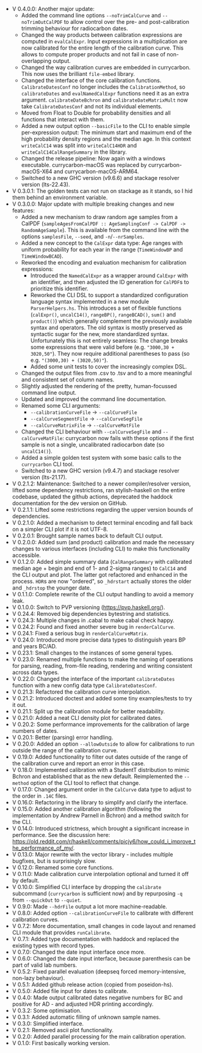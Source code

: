 - V 0.4.0.0: Another major update:
    - Added the command line options `--noTrimCalCurve` and `--noTrimOutCalPDF` to allow control over the pre- and post-calibration trimming behaviour for radiocarbon dates.
    - Changed the way products between calibration expressions are computed in `evalCalExpr`. Input expressions in a multiplication are now calibrated for the entire length of the calibration curve. This allows to compute proper products and not fail in case of non-overlapping output.
    - Changed the way calibration curves are embedded in currycarbon. This now uses the brilliant `file-embed` library.
    - Changed the interface of the core calibration functions. `CalibrateDatesConf` no longer includes the `CalibrationMethod`, so `calibrateDates` and `evalNamedCalExpr` functions need it as an extra argument. `calibrateDateBchron` and `calibrateDateMatrixMult` now take `CalibrateDatesConf` and not its individual elements.
    - Moved from Float to Double for probability densities and all functions that interact with them.
    - Added a new output option `--basicFile` to the CLI to enable simple per-expression output: The minimum start and maximum end of the high probability density regions and the median age. In this context `writeCalC14` was split into `writeCalC14HDR` and `writeCalC14CalRangeSummary` in the library.
    - Changed the release pipeline: Now again with a windows executable. currycarbon-macOS was replaced by currycarbon-macOS-X64 and currycarbon-macOS-ARM64.
    - Switched to a new GHC version (v9.6.6) and stackage resolver version (lts-22.43).
- V 0.3.0.1: The golden tests can not run on stackage as it stands, so I hid them behind an environment variable.
- V 0.3.0.0: Major update with multiple breaking changes and new features:
	- Added a new mechanism to draw random age samples from a CalPDF (`sampleAgesFromCalPDF :: AgeSamplingConf -> CalPDF -> RandomAgeSample`). This is available from the command line with the options `samplesFile`, `--seed`, and `-n`/`--nrSamples`.
	- Added a new concept to the `CalExpr` data type: Age ranges with uniform probability for each year in the range (`TimeWindowBP` and `TimeWindowBCAD`).
	- Reworked the encoding and evaluation mechanism for calibration expressions:
		- Introduced the `NamedCalExpr` as a wrapper around `CalExpr` with an identifier, and then adjusted the ID generation for `CalPDF`s to prioritize this identifier.
		- Reworked the CLI DSL to support a standardized configuration language syntax implemented in a new module `ParserHelpers.hs`. This introduces a set of flexible functions (`calExpr()`, `uncalC14()`, `rangeBP()`, `rangeBCAD()`, `sum()` and `product()`) which generally complement the previously available syntax and operators. The old syntax is mostly preserved as syntactic sugar for the new, more standardized syntax. Unfortunately this is not entirely seamless: The change breaks some expressions that were valid before (e.g. `"3000,30 + 3020,50"`). They now require additional parentheses to pass (so e.g. `"(3000,30) + (3020,50)"`).
		- Added some unit tests to cover the increasingly complex DSL.
	- Changed the output files from .csv to .tsv and to a more meaningful and consistent set of column names.
	- Slightly adjusted the rendering of the pretty, human-focussed command line output.
	- Updated and improved the command line documentation.
	- Renamed some CLI arguments:
		- `--calibrationCurveFile` -> `--calCurveFile`
		- `--calCurveSegmentFile` -> `--calCurveSegFile`
		- `--calCurveMatrixFile` -> `--calCurveMatFile`
	- Changed the CLI behaviour with  `--calCurveSegFile` and `--calCurveMatFile`: currycarbon now fails with these options if the first sample is not a single, uncalibrated radiocarbon date (so `uncalC14()`).
	- Added a simple golden test system with some basic calls to the `currycarbon` CLI tool.
	- Switched to a new GHC version (v9.4.7) and stackage resolver version (lts-21.17).
- V 0.2.1.2: Maintenance: Switched to a newer compiler/resolver version, lifted some dependency restrictions, ran stylish-haskell on the entire codebase, updated the github actions, deprecated the haddock documentation for the dev version on GitHub.
- V 0.2.1.1: Lifted some restrictions regarding the upper version bounds of dependencies.
- V 0.2.1.0: Added a mechanism to detect terminal encoding and fall back on a simpler CLI plot if it is not UTF-8.
- V 0.2.0.1: Brought sample names back to default CLI output.
- V 0.2.0.0: Added sum (and product) calibration and made the necessary changes to various interfaces (including CLI) to make this functionality accessible.
- V 0.1.2.0: Added simple summary data (`CalRangeSummary` with calibrated median age + begin and end of 1- and 2-sigma ranges) to `CalC14` and the CLI output and plot. The latter got refactored and enhanced in the process. `HDR`s are now "ordered", so `_hdrstart` actually stores the older and `_hdrstop` the younger date.
- V 0.1.1.0: Complete rewrite of the CLI output handling to avoid a memory leak.
- V 0.1.0.0: Switch to PVP versioning (https://pvp.haskell.org/).
- V 0.24.4: Removed big dependencies bytestring and statistics.
- V 0.24.3: Multiple changes in .cabal to make cabal check happy.
- V 0.24.2: Found and fixed another severe bug in `renderCalCurve`.
- V 0.24.1: Fixed a serious bug in `renderCalCurveMatrix`.
- V 0.24.0: Introduced more precise data types to distinguish years BP and years BC/AD.
- V 0.23.1: Small changes to the instances of some general types.
- V 0.23.0: Renamed multiple functions to make the naming of operations for parsing, reading, from-file reading, rendering and writing consistent across data types.
- V 0.22.0: Changed the interface of the important `calibrateDates` function with a new config data type `CalibrateDatesConf`.
- V 0.21.3: Refactored the calibration curve interpolation.
- V 0.21.2: Introduced doctest and added some tiny examples/tests to try it out.
- V 0.21.1: Split up the calibration module for better readability.
- V 0.21.0: Added a neat CLI density plot for calibrated dates.
- V 0.20.2: Some performance improvements for the calibration of large numbers of dates.
- V 0.20.1: Better (parsing) error handling.
- V 0.20.0: Added an option `--allowOutside` to allow for calibrations to run outside the range of the calibration curve.
- V 0.19.0: Added functionality to filter out dates outside of the range of the calibration curve and report an error in this case.
- V 0.18.0: Implemented calibration with a StudentT distribution to mimic Bchron and established that as the new default. Reimplemented the `--method` option of the CLI tool to reflect that change.
- V 0.17.0: Changed argument order in the `CalCurve` data type to adjust to the order in `.14C` files.
- V 0.16.0: Refactoring in the library to simplify and clarify the interface.
- V 0.15.0: Added another calibration algorithm (following the implementation by Andrew Parnell in Bchron) and a method switch for the CLI.
- V 0.14.0: Introduced strictness, which brought a significant increase in performance. See the discussion here: https://old.reddit.com/r/haskell/comments/picjy6/how_could_i_improve_the_performance_of_my/.
- V 0.13.0: Major rewrite with the vector library - includes multiple bugfixes, but is surprisingly slow.
- V 0.12.0: Renamed some core functions.
- V 0.11.0: Made calibration curve interpolation optional and turned it off by default.
- V 0.10.0: Simplified CLI interface by dropping the `calibrate` subcommand (`currycarbon` is sufficient now) and by repurposing `-q` from `--quickOut` to `--quiet`.
- V 0.9.0: Made `--hdrFile` output a lot more machine-readable.
- V 0.8.0: Added option `--calibrationCurveFile` to calibrate with different calibration curves.
- V 0.7.2: More documentation, small changes in code layout and renamed CLI module that provides `runCalibrate`.
- V 0.7.1: Added type documentation with haddock and replaced the existing types with record types.
- V 0.7.0: Changed the date input interface once more.
- V 0.6.0: Changed the date input interface, because parenthesis can be part of valid lab numbers.
- V 0.5.2: Fixed parallel evaluation (deepseq forced memory-intensive, non-lazy behaviour).
- V 0.5.1: Added github release action (copied from poseidon-hs).
- V 0.5.0: Added file input for dates to calibrate.
- V 0.4.0: Made output calibrated dates negative numbers for BC and positive for AD - and adjusted HDR printing accordingly.
- V 0.3.2: Some optimisation.
- V 0.3.1: Added automatic filling of unknown sample names.
- V 0.3.0: Simplified interface.
- V 0.2.1: Removed ascii plot functionality.
- V 0.2.0: Added parallel processing for the main calibration operation.
- V 0.1.0: First basically working version.
